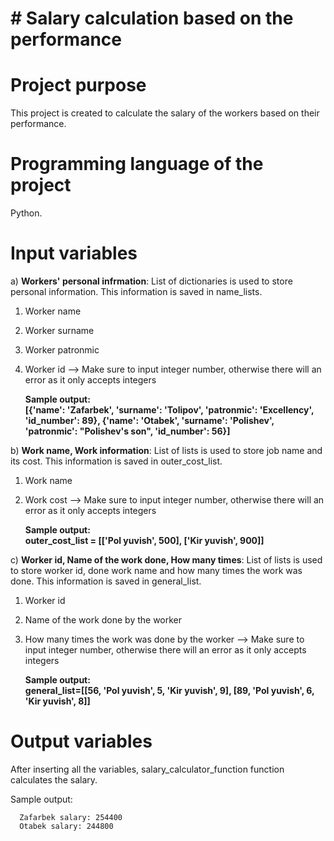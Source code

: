 # # Salary calculation based on the performance


# Project purpose
This project is created to calculate the salary of the workers based on their performance.

# Programming language of the project
Python.

# Input variables
a) **Workers' personal infrmation**: 
List of dictionaries is used to store personal information. This information is saved in name_lists.

1) Worker name
2) Worker surname
3) Worker patronmic
4) Worker id --> Make sure to input integer number, otherwise there will an error as it only accepts integers

     **Sample output: <br/>[{'name': 'Zafarbek', 'surname': 'Tolipov', 'patronmic': 'Excellency', 'id_number': 89}, {'name': 'Otabek', 'surname': 'Polishev', 'patronmic': "Polishev's son", 'id_number': 56}]**


b) **Work name, Work information**: 
List of lists is used to store job name and its cost. This information is saved in outer_cost_list.

1) Work name
2) Work cost --> Make sure to input integer number, otherwise there will an error as it only accepts integers

    **Sample output:<br/>
    outer_cost_list = [['Pol yuvish', 500], ['Kir yuvish', 900]]**

c) **Worker id, Name of the work done, How many times**: 
List of lists is used to store worker id, done work name and how many times the work was done. This information is saved in general_list.

1) Worker id
2) Name of the work done by the worker
3) How many times the work was done by the worker --> Make sure to input integer number, otherwise there will an error as it only accepts integers

    **Sample output:<br/>
    general_list=[[56, 'Pol yuvish', 5, 'Kir yuvish', 9], [89, 'Pol yuvish', 6, 'Kir yuvish', 8]]**

# Output variables
After inserting all the variables, salary_calculator_function function calculates the salary.

Sample output:

      Zafarbek salary: 254400
      Otabek salary: 244800


